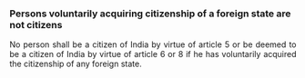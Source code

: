 ### Persons voluntarily acquiring citizenship of a foreign state are not citizens
<div style="text-align: justify">

No person shall be a citizen of India by virtue of article 5 or be deemed to be a citizen of India by virtue of article 6 or 8 if he has voluntarily acquired the citizenship of any foreign state.

</div>
